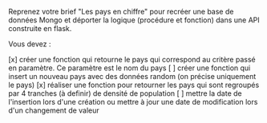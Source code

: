 Reprenez votre brief "Les pays en chiffre" pour recréer une base de données Mongo et déporter la logique (procédure et fonction) dans une API construite en flask.

Vous devez :

[x] créer une fonction qui retourne le pays qui correspond au critère passé en paramètre. Ce paramètre est le nom du pays
[ ] créer une fonction qui insert un nouveau pays avec des données random (on précise uniquement le pays)
[x] réaliser une fonction pour retourner les pays qui sont regroupés par 4 tranches (à definir) de densité de population
[ ] mettre la date de l'insertion lors d'une création ou mettre à jour une date de modification lors d'un changement de valeur
